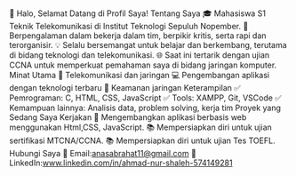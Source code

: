 👋 Halo, Selamat Datang di Profil Saya!
Tentang Saya
🎓 Mahasiswa S1 Teknik Telekomunikasi di Institut Teknologi Sepuluh Nopember.
🌟 Berpengalaman dalam bekerja dalam tim, berpikir kritis, serta rapi dan terorganisir.
💡 Selalu bersemangat untuk belajar dan berkembang, terutama di bidang teknologi dan telekomunikasi.
🌐 Saat ini tertarik dengan ujian CCNA untuk memperkuat pemahaman saya di bidang jaringan komputer.
Minat Utama
📶 Telekomunikasi dan jaringan
💻 Pengembangan aplikasi dengan teknologi terbaru
🔐 Keamanan jaringan
Keterampilan
✅ Pemrograman: C, HTML, CSS, JavaScript
✅ Tools: XAMPP, Git, VSCode
✅ Kemampuan lainnya: Analisis data, problem solving, kerja tim
Proyek yang Sedang Saya Kerjakan
🚀 Mengembangkan aplikasi berbasis web menggunakan Html,CSS, JavaScript.
📚 Mempersiapkan diri untuk ujian sertifikasi MTCNA/CCNA.
📚 Mempersiapkan diri untuk ujian Tes TOEFL.
Hubungi Saya
📧 Email:anasabrahat11@gmail.com
💼 LinkedIn:www.linkedin.com/in/ahmad-nur-shaleh-574149281
